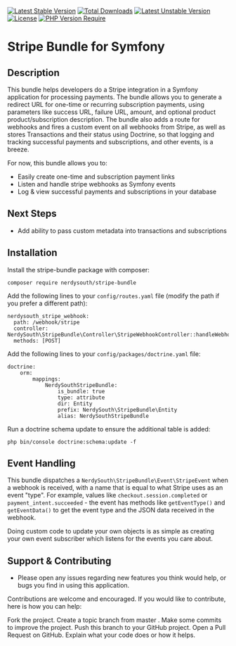 [![Latest Stable Version](http://poser.pugx.org/nerdysouth/stripe-bundle/v)](https://packagist.org/packages/nerdysouth/stripe-bundle) [![Total Downloads](http://poser.pugx.org/nerdysouth/stripe-bundle/downloads)](https://packagist.org/packages/nerdysouth/stripe-bundle) [![Latest Unstable Version](http://poser.pugx.org/nerdysouth/stripe-bundle/v/unstable)](https://packagist.org/packages/nerdysouth/stripe-bundle) [![License](http://poser.pugx.org/nerdysouth/stripe-bundle/license)](https://packagist.org/packages/nerdysouth/stripe-bundle) [![PHP Version Require](http://poser.pugx.org/nerdysouth/stripe-bundle/require/php)](https://packagist.org/packages/nerdysouth/stripe-bundle)

# Stripe Bundle for Symfony

## Description

This bundle helps developers do a Stripe integration in a Symfony application for processing payments. The bundle allows you to generate a redirect URL for one-time or recurring subscription payments, using parameters like success URL, failure URL, amount, and optional product product/subscription description. The bundle also adds a route for webhooks and fires a custom event on all webhooks from Stripe, as well as stores Transactions and their status using Doctrine, so that logging and tracking successful payments and subscriptions, and other events, is a breeze.

For now, this bundle allows you to:

- Easily create one-time and subscription payment links
- Listen and handle stripe webhooks as Symfony events
- Log & view successful payments and subscriptions in your database

## Next Steps

- Add ability to pass custom metadata into transactions and subscriptions

## Installation

Install the stripe-bundle package with composer:

`composer require nerdysouth/stripe-bundle`

Add the following lines to your `config/routes.yaml` file (modify the path if you prefer a different path):

```
nerdysouth_stripe_webhook:
  path: /webhook/stripe
  controller: NerdySouth\StripeBundle\Controller\StripeWebhookController::handleWebhook
  methods: [POST]
```

Add the following lines to your `config/packages/doctrine.yaml` file:

```
doctrine:
    orm:
        mappings:
            NerdySouthStripeBundle:
                is_bundle: true
                type: attribute
                dir: Entity
                prefix: NerdySouth\StripeBundle\Entity
                alias: NerdySouthStripeBundle
```

Run a doctrine schema update to ensure the additional table is added:

`php bin/console doctrine:schema:update -f`

## Event Handling

This bundle dispatches a `NerdySouth\StripeBundle\Event\StripeEvent` when a webhook is received, with a name that is equal to what Stripe uses as an event "type". For example, values like `checkout.session.completed` or `payment_intent.succeeded` - the event has methods like `getEventType()` and `getEventData()` to get the event type and the JSON data received in the webhook.

Doing custom code to update your own objects is as simple as creating your own event subscriber which listens for the events you care about.

## Support & Contributing

- Please open any issues regarding new features you think would help, or bugs you find in using this application.

Contributions are welcome and encouraged. If you would like to contribute, here is how you can help:

Fork the project.
Create a topic branch from master .
Make some commits to improve the project.
Push this branch to your GitHub project.
Open a Pull Request on GitHub.
Explain what your code does or how it helps.
